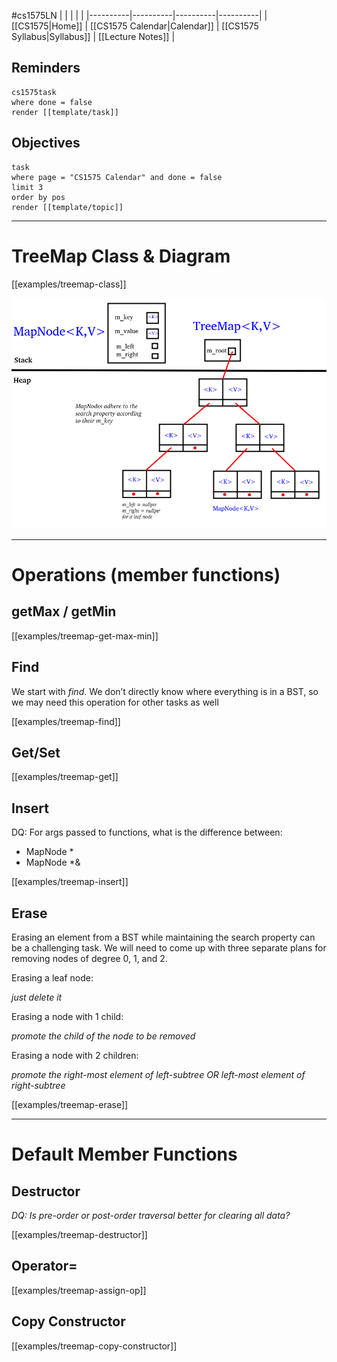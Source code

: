 #cs1575LN
|  |  |  |  |
|----------|----------|----------|----------|
| [[CS1575|Home]] | [[CS1575 Calendar|Calendar]] | [[CS1575 Syllabus|Syllabus]] | [[Lecture Notes]] |


## Reminders

```query
cs1575task
where done = false
render [[template/task]]
```

## Objectives

```query
task
where page = "CS1575 Calendar" and done = false
limit 3
order by pos
render [[template/topic]]
```
---
# TreeMap Class & Diagram

[[examples/treemap-class]]


![](../img%2Ftreemap-diagram.png)



---

# Operations (member functions)


## getMax / getMin

[[examples/treemap-get-max-min]]

## Find

We start with _find_. We don’t directly know where everything is in a BST, so we may need this operation for other tasks as well

[[examples/treemap-find]]

## Get/Set

[[examples/treemap-get]]

## Insert

DQ: For args passed to functions, what is the difference between: 
  * MapNode *
  * MapNode *&

[[examples/treemap-insert]]

## Erase

Erasing an element from a BST while maintaining the search property can be a challenging task. We will need to come up with three separate plans for removing nodes of degree 0, 1, and 2.

Erasing a leaf node:

 _just delete it_
  
Erasing a node with 1 child:

  _promote the child of the node to be removed_

Erasing a node with 2 children:

  _promote the right-most element of left-subtree OR left-most element of right-subtree_

[[examples/treemap-erase]]


---

# Default Member Functions

## Destructor

_DQ: Is pre-order or post-order traversal better for clearing all data?_

[[examples/treemap-destructor]]

## Operator=

[[examples/treemap-assign-op]]

## Copy Constructor

[[examples/treemap-copy-constructor]]